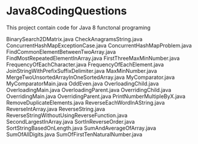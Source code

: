 # Java8CodingQuestions
This project contain code for Java 8 functonal programing

BinarySearch2DMatrix.java
CheckAnagramsString.java
ConcurrentHashMapExceptionCase.java
ConcurrentHashMapProblem.java
FindCommonElementBetweenTwoArray.java
FindMostRepeatedElementInArray.java
FirstThreeMaxMinNumber.java
FrequencyOfEachCharacter.java
FrequencyOfEachElement.java
JoinStringWithPrefixSuffixDelimiter.java
MaxMinNumber.java
MergeTwoUnsortedArrayInOneSortedArray.java
MyComparator.java
MyComparatorMain.java
OddEven.java
OverloadingChild.java
OverloadingMain.java
OverloadingParent.java
OverridingChild.java
OverridingMain.java
OverridingParent.java
PrintNumberMultipleByX.java
RemoveDuplicateElements.java
ReverseEachWordInAString.java
ReverseIntArray.java
ReverseString.java
ReverseStringWithoutUsingReverseFunction.java
SecondLargestInArray.java
SortInReverseOrder.java
SortStringBasedOnLength.java
SumAndAverageOfArray.java
SumOfAllDigits.java
SumOfFirstTenNaturalNumber.java